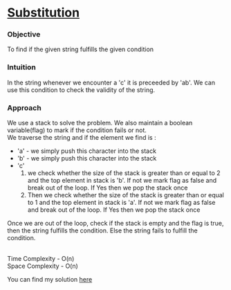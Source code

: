 # [Substitution](https://github.com/dscnsec/DSC-NSEC-Algorithms/blob/master/4.%20Stack/substitution/substitution.md)

### Objective

To find if the given string fulfills the given condition

### Intuition

In the string whenever we encounter a 'c' it is preceeded by 'ab'. We can use this condition to check the validity of the string.

### Approach

We use a stack to solve the problem. We also maintain a boolean variable(flag) to mark if the condition fails or not.<br>
We traverse the string and if the element we find is : 
<br>
- 'a' - we simply push this character into the stack
- 'b' - we simply push this character into the stack
- 'c' 
      <ol>
      <li> we check whether the size of the stack is greater than or equal to 2 and the top element in stack is 'b'. If not we mark flag as false and break out of the loop. If Yes then we pop the stack once<br>
      <li> Then we check whether the size of the stack is greater than or equal to 1 and the top element in stack is 'a'. If not we mark flag as false and break out of the loop. If Yes then we pop the stack once<br>
      <ol>
            
 Once we are out of the loop, check if the stack is empty and the flag is true, then the string fulfills the condition. Else the string fails to fulfill the condition.
<br> <br>


Time Complexity - O(n) <br>
Space Complexity - O(n) <br>


You can find my solution [here](https://github.com/dscnsec/DSC-NSEC-Algorithms/blob/master/4.%20Stack/substitution/substitution_harikrishnan.cpp)
